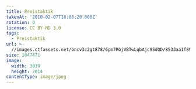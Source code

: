 ```yaml
---
title: Preistaktik
takenAt: '2010-02-07T18:06:20.000Z'
rotation: 0
license: CC BY-ND 3.0
tags:
  - Preistaktik
url: >-
  //images.ctfassets.net/bncv3c2gt878/6pm7RGjVBTwLqbAjc9SdQD/8533aa1f89e1f441cd05872b86c8e9a7/preistaktik_4337632053_o
size: 1047471
image:
  width: 3039
  height: 2014
contentType: image/jpeg
---
```


